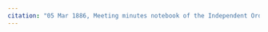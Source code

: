 ```yaml
---
citation: "05 Mar 1886, Meeting minutes notebook of the Independent Order of Good Templars, High Bridge Lodge No. 296, Tompkins County History Center, Ithaca NY."
---
```



